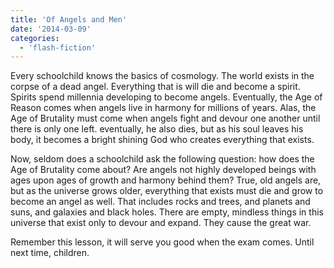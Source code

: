 ```yaml
---
title: 'Of Angels and Men'
date: '2014-03-09'
categories:
  - 'flash-fiction'
---
```


Every schoolchild knows the basics of cosmology. The world exists in the corpse
of a dead angel. Everything that is will die and become a spirit. Spirits spend
millennia developing to become angels. Eventually, the Age of Reason comes when
angels live in harmony for millions of years. Alas, the Age of Brutality must
come when angels fight and devour one another until there is only one left.
eventually, he also dies, but as his soul leaves his body, it becomes a bright
shining God who creates everything that exists.

<!-- truncate -->


Now, seldom does a schoolchild ask the following question: how does the Age of
Brutality come about? Are angels not highly developed beings with ages upon ages
of growth and harmony behind them? True, old angels are, but as the universe
grows older, everything that exists must die and grow to become an angel as
well. That includes rocks and trees, and planets and suns, and galaxies and
black holes. There are empty, mindless things in this universe that exist only
to devour and expand. They cause the great war.

Remember this lesson, it will serve you good when the exam comes. Until next
time, children.
